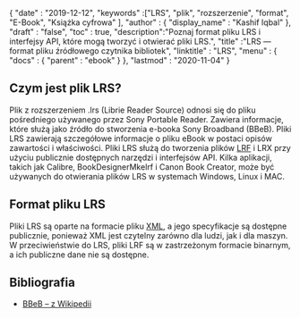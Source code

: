 {
  "date" : "2019-12-12",
  "keywords" :["LRS", "plik", "rozszerzenie", "format", "E-Book", "Książka cyfrowa" ],
  "author" : {
    "display_name" : "Kashif Iqbal"
},
  "draft" : "false",
  "toc" : true,
  "description":"Poznaj format pliku LRS i interfejsy API, które mogą tworzyć i otwierać pliki LRS.",
  "title" :"LRS — format pliku źródłowego czytnika bibliotek",
  "linktitle" : "LRS",
  "menu" : {
    "docs" : {
      "parent" : "ebook"
}
},
  "lastmod" : "2020-11-04"
}

## Czym jest plik LRS?

Plik z rozszerzeniem .lrs (Librie Reader Source) odnosi się do pliku pośredniego używanego przez Sony Portable Reader. Zawiera informacje, które służą jako źródło do stworzenia e-booka Sony Broadband (BBeB). Pliki LRS zawierają szczegółowe informacje o pliku eBook w postaci opisów zawartości i właściwości. Pliki LRS służą do tworzenia plików [LRF](/pl/ebook/lrf/) i LRX przy użyciu publicznie dostępnych narzędzi i interfejsów API. Kilka aplikacji, takich jak Calibre, BookDesignerMkelrf i Canon Book Creator, może być używanych do otwierania plików LRS w systemach Windows, Linux i MAC.

## Format pliku LRS

Pliki LRS są oparte na formacie pliku [XML](/pl/web/xml/), a jego specyfikacje są dostępne publicznie, ponieważ XML jest czytelny zarówno dla ludzi, jak i dla maszyn. W przeciwieństwie do LRS, pliki LRF są w zastrzeżonym formacie binarnym, a ich publiczne dane nie są dostępne.

## Bibliografia

* [BBeB – z Wikipedii](https://en.wikipedia.org/wiki/BBeB)

